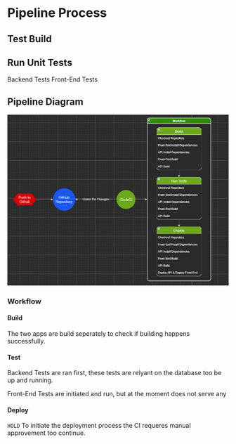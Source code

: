# Pipeline Process

## Test Build

## Run Unit Tests

Backend Tests
Front-End Tests

## Pipeline Diagram

![image](..\Docs\screenshots\Diagrams\CircleCi_Pipeline.png)

### Workflow

#### Build

The two apps are build seperately to check if building happens successfully.

#### Test

Backend Tests are ran first, these tests are relyant on the database too be up and running.

Front-End Tests are initiated and run, but at the moment does not serve any

#### Deploy

`HOLD`
To initiate the deployment process the CI requeres manual approvement too continue.
